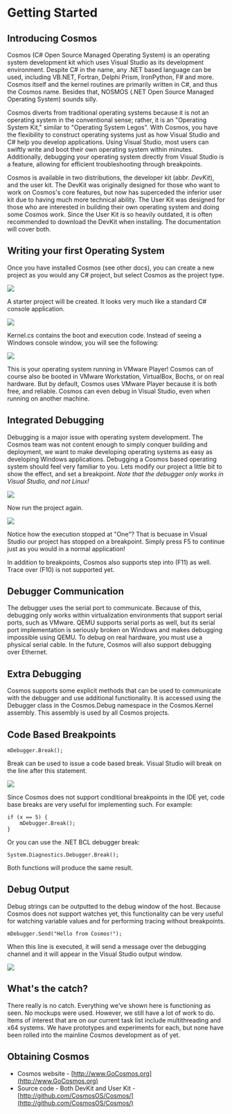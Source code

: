 ﻿# Getting Started

##  Introducing Cosmos

Cosmos (C# Open Source Managed Operating System) is an operating system
development kit which uses Visual Studio as its development environment.
Despite C# in the name, any .NET based language can be used, including VB.NET,
Fortran, Delphi Prism, IronPython, F# and more. Cosmos itself and the kernel
routines are primarily written in C#, and thus the Cosmos name. Besides that,
NOSMOS (.NET Open Source Managed Operating System) sounds silly.

Cosmos diverts from traditional operating systems because it is not an operating system in the conventional sense; rather, it is an "Operating System Kit," similar to "Operating System Legos". With Cosmos, you have the flexibility to construct operating systems just as how Visual Studio and C# help you develop applications. Using Visual Studio, most users can swiftly write and boot their own operating system within minutes. Additionally, debugging your operating system directly from Visual Studio is a feature, allowing for efficient troubleshooting through breakpoints.

Cosmos is available in two distributions, the developer kit (abbr. *DevKit*), and the user kit. 
The DevKit was originally designed for those who want to work on Cosmos's core features, but now has superceded the inferior user kit due to having much more technical ability.
The User Kit was designed for those who are interested in building their own operating system and doing some Cosmos work. Since the User Kit is so heavily outdated, it is often recommended to download the DevKit when installing. The documentation will cover both.

##  Writing your first Operating System

Once you have installed Cosmos (see other docs), you can create a new project as you would any C# project, but select Cosmos as the project type.

![](images/SNAG-0000.png)

A starter project will be created. It looks very much like a standard C#
console application.

![](images/SNAG-0001.png)

Kernel.cs contains the boot and execution code. Instead of seeing a Windows
console window, you will see the following:

![](images/SNAG-0003.png)

This is your operating system running in VMware Player! Cosmos can of course
also be booted in VMware Workstation, VirtualBox, Bochs, or on real
hardware. But by default, Cosmos uses VMware Player because it is both free,
and reliable. Cosmos can even debug in Visual Studio, even when running on
another machine.

##  Integrated Debugging

Debugging is a major issue with operating system development. The Cosmos team
was not content enough to simply conquer building and deployment, we want to
make developing operating systems as easy as developing Windows applications.
Debugging a Cosmos based operating system should feel very familiar to you.
Lets modify our project a little bit to show the effect, and set a breakpoint. 
*Note that the debugger only works in Visual Studio, and not Linux!*

![](images/SNAG-0005.png)

Now run the project again.

![](images/SNAG-0007.png)

Notice how the execution stopped at "One"? That is becuase in Visual Studio our
project has stopped on a breakpoint. Simply press F5 to continue just as you
would in a normal application!

In addition to breakpoints, Cosmos also supports step into (F11) as well. Trace
over (F10) is not supported yet.

##  Debugger Communication

The debugger uses the serial port to communicate. Because of this, debugging
only works within virtualization environments that support serial ports, such as
VMware. QEMU supports serial ports as well, but its serial port implementation
is seriously broken on Windows and makes debugging impossible using QEMU. To
debug on real hardware, you must use a physical serial cable. In the future,
Cosmos will also support debugging over Ethernet.

##  Extra Debugging

Cosmos supports some explicit methods that can be used to communicate with the
debugger and use additional functionality. It is accessed using the Debugger
class in the Cosmos.Debug namespace in the Cosmos.Kernel assembly. This
assembly is used by all Cosmos projects.

##  Code Based Breakpoints

    
    mDebugger.Break();

Break can be used to issue a code based break. Visual Studio will break on the
line after this statement.

![](images/SNAG-0006.png)

Since Cosmos does not support conditional breakpoints in the IDE yet, code
base breaks are very useful for implementing such. For example:

    
    if (x == 5) {
        mDebugger.Break();
    }

Or you can use the .NET BCL debugger break:

    
    System.Diagnostics.Debugger.Break();

Both functions will produce the same result.

##  Debug Output

Debug strings can be outputted to the debug window of the host. Because Cosmos
does not support watches yet, this functionality can be very useful for
watching variable values and for performing tracing without breakpoints.

    
    mDebugger.Send("Hello from Cosmos!");

When this line is executed, it will send a message over the debugging channel
and it will appear in the Visual Studio output window.

![](images/SNAG-0008.png)

##  What's the catch?

There really is no catch. Everything we've shown here is functioning as seen.
No mockups were used. However, we still have a lot of work to do. Items of
interest that are on our current task list include multithreading and x64 systems. 
We have prototypes and experiments for each, but none have been rolled into 
the mainline Cosmos development as of yet.

##  Obtaining Cosmos

  * Cosmos website - [http://www.GoCosmos.org](http://www.GoCosmos.org)
  * Source code - Both DevKit and User Kit - [http://github.com/CosmosOS/Cosmos/](http://github.com/CosmosOS/Cosmos/)

